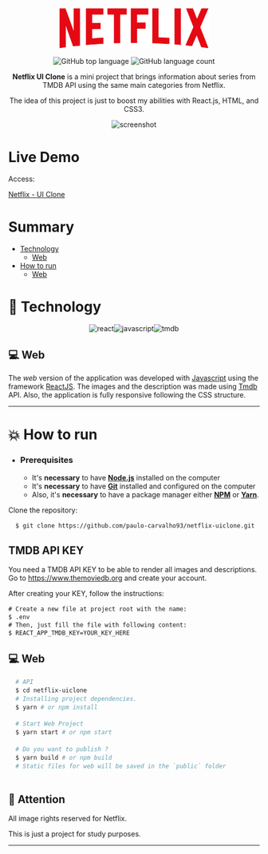 <div align="center">

<p align="center">
  <img alt="screenshot" src="./src/assets/netflix_logo.png" width="300px" />
<p>

<p align="center">	
  <img alt="GitHub top language" src="https://img.shields.io/github/languages/top/paulo-carvalho93/netflix-uiclone">
  <img alt="GitHub language count" src="https://img.shields.io/github/languages/count/paulo-carvalho93/netflix-uiclone">
</p>

**Netflix UI Clone** is a mini project that brings information about series from TMDB API using the same main categories from Netflix. 


The idea of this project is just to boost my abilities with React.js, HTML, and CSS3.

<p align="center">
  <img alt="screenshot" width="650px" src="./.github/assets/happy.png" />
<p>

</div>

# Live Demo

Access:

[Netflix - UI Clone](https://netflix-uiclone.vercel.app/)


# Summary

- [Technology](#rocket-technology)
  - [Web](#computer-web)
- [How to run](#boom-how-to-run)
  - [Web](#computer-web-1)


# :rocket: Technology

<div align="center">

![react](https://img.shields.io/badge/react-61dafb?&logoColor=000&style=for-the-badge&logo=react)![javascript](https://img.shields.io/badge/javascript-f6da3a?&logoColor=FFF&style=for-the-badge&logo=javascript)![tmdb](https://img.shields.io/badge/tmdb-000?&logoColor=FFF&style=for-the-badge&logo=tmdb)

</div>


## :computer: Web

The _web_ version of the application was developed with [Javascript](https://developer.mozilla.org/en-US/docs/Web/JavaScript/) using the framework [ReactJS](https://reactjs.org/). The images and the description was made using [Tmdb](https://www.themoviedb.org/) API. Also, the application is fully responsive following the CSS structure.

---

# :boom: How to run

- ### **Prerequisites**

  - It's **necessary** to have **[Node.js](https://nodejs.org/en/)** installed on the computer
  - It's **necessary** to have **[Git](https://git-scm.com/)** installed and configured on the computer
  - Also, it's **necessary** to have a package manager either **[NPM](https://www.npmjs.com/)** or **[Yarn](https://yarnpkg.com/)**.
  
Clone the repository:

```sh
  $ git clone https://github.com/paulo-carvalho93/netflix-uiclone.git
```

## TMDB API KEY

You need a TMDB API KEY to be able to render all images and descriptions.
Go to https://www.themoviedb.org and create your account.

After creating your KEY, follow the instructions:
```
# Create a new file at project root with the name: 
$ .env
# Then, just fill the file with following content:
$ REACT_APP_TMDB_KEY=YOUR_KEY_HERE

```

## :computer: Web

```sh
  # API
  $ cd netflix-uiclone
  # Installing project dependencies.
  $ yarn # or npm install
  
  # Start Web Project
  $ yarn start # or npm start
  
  # Do you want to publish ?
  $ yarn build # or npm build
  # Static files for web will be saved in the `public` folder
  
```

## :memo: Attention

All image rights reserved for Netflix. 

This is just a project for study purposes.

---
